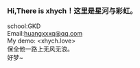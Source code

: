 ###    Hi,There is xhych！这里是星河与彩虹。
school:GKD<br>
Email:huangxxxq@qq.com<br>
My demo:  <xhych.love> <br>
  保全他一路上无风无浪。<br>
  好梦~
